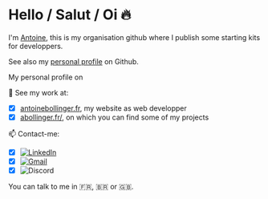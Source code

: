 # Hello / Salut / Oi 🔥

I'm [Antoine](https://antoinebollinger.github.io/), this is my organisation github where I publish some starting kits for developpers.

See also my [personal profile](https://github.com/antoinebollinger) on Github.

My personal profile on 

🚧 See my work at:
- [x] [antoinebollinger.fr](https://antoinebollinger.fr), my website as web developper
- [x] [abollinger.fr/](https://abollinger.fr/), on which you can find some of my projects
 
📫 Contact-me: 
- [x] [![LinkedIn](https://img.shields.io/badge/-LinkedIn-blue?logo=linkedin)](https://www.linkedin.com/in/antoinebollinger)
- [x] [![Gmail](https://img.shields.io/badge/-Gmail-black?logo=gmail)](mailto:antoine.bollinger@gmail.com)
- [x] ![Discord](https://img.shields.io/badge/-AntoineBo%239898-black?logo=discord)

You can talk to me in 🇫🇷, 🇧🇷 or 🇬🇧.

